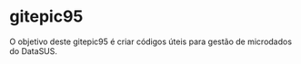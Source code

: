 
# gitepic95

<!-- badges: start -->
<!-- badges: end -->

O objetivo deste gitepic95 é criar códigos úteis para gestão de microdados do DataSUS.
